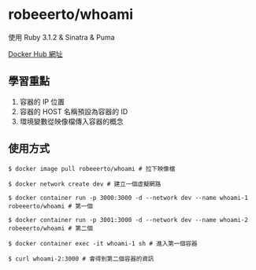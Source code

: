 # robeeerto/whoami

使用 Ruby 3.1.2 & Sinatra & Puma

[Docker Hub 網址](https://hub.docker.com/repository/docker/robeeerto/whoami/general)

## 學習重點
1. 容器的 IP 位置
2. 容器的 HOST 名稱預設為容器的 ID
3. 環境變數從映像檔傳入容器的概念


## 使用方式

```
$ docker image pull robeeerto/whoami # 拉下映像檔

$ docker network create dev # 建立一個虛擬網路

$ docker container run -p 3000:3000 -d --network dev --name whoami-1 robeeerto/whoami # 第一個

$ docker container run -p 3001:3000 -d --network dev --name whoami-2 robeeerto/whoami # 第二個

$ docker container exec -it whoami-1 sh # 進入第一個容器

$ curl whoami-2:3000 # 會得到第二個容器的資訊
```
